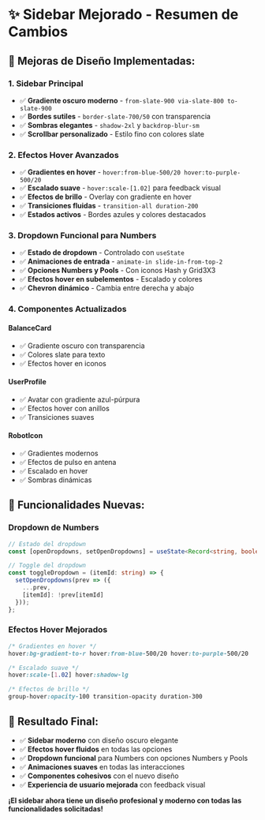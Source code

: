 # ✨ Sidebar Mejorado - Resumen de Cambios

## 🎨 **Mejoras de Diseño Implementadas:**

### **1. Sidebar Principal**
- ✅ **Gradiente oscuro moderno** - `from-slate-900 via-slate-800 to-slate-900`
- ✅ **Bordes sutiles** - `border-slate-700/50` con transparencia
- ✅ **Sombras elegantes** - `shadow-2xl` y `backdrop-blur-sm`
- ✅ **Scrollbar personalizado** - Estilo fino con colores slate

### **2. Efectos Hover Avanzados**
- ✅ **Gradientes en hover** - `hover:from-blue-500/20 hover:to-purple-500/20`
- ✅ **Escalado suave** - `hover:scale-[1.02]` para feedback visual
- ✅ **Efectos de brillo** - Overlay con gradiente en hover
- ✅ **Transiciones fluidas** - `transition-all duration-200`
- ✅ **Estados activos** - Bordes azules y colores destacados

### **3. Dropdown Funcional para Numbers**
- ✅ **Estado de dropdown** - Controlado con `useState`
- ✅ **Animaciones de entrada** - `animate-in slide-in-from-top-2`
- ✅ **Opciones Numbers y Pools** - Con iconos Hash y Grid3X3
- ✅ **Efectos hover en subelementos** - Escalado y colores
- ✅ **Chevron dinámico** - Cambia entre derecha y abajo

### **4. Componentes Actualizados**

#### **BalanceCard**
- ✅ Gradiente oscuro con transparencia
- ✅ Colores slate para texto
- ✅ Efectos hover en iconos

#### **UserProfile**
- ✅ Avatar con gradiente azul-púrpura
- ✅ Efectos hover con anillos
- ✅ Transiciones suaves

#### **RobotIcon**
- ✅ Gradientes modernos
- ✅ Efectos de pulso en antena
- ✅ Escalado en hover
- ✅ Sombras dinámicas

## 🚀 **Funcionalidades Nuevas:**

### **Dropdown de Numbers**
```typescript
// Estado del dropdown
const [openDropdowns, setOpenDropdowns] = useState<Record<string, boolean>>({});

// Toggle del dropdown
const toggleDropdown = (itemId: string) => {
  setOpenDropdowns(prev => ({
    ...prev,
    [itemId]: !prev[itemId]
  }));
};
```

### **Efectos Hover Mejorados**
```css
/* Gradientes en hover */
hover:bg-gradient-to-r hover:from-blue-500/20 hover:to-purple-500/20

/* Escalado suave */
hover:scale-[1.02] hover:shadow-lg

/* Efectos de brillo */
group-hover:opacity-100 transition-opacity duration-300
```

## 🎯 **Resultado Final:**

- ✅ **Sidebar moderno** con diseño oscuro elegante
- ✅ **Efectos hover fluidos** en todas las opciones
- ✅ **Dropdown funcional** para Numbers con opciones Numbers y Pools
- ✅ **Animaciones suaves** en todas las interacciones
- ✅ **Componentes cohesivos** con el nuevo diseño
- ✅ **Experiencia de usuario mejorada** con feedback visual

**¡El sidebar ahora tiene un diseño profesional y moderno con todas las funcionalidades solicitadas!**
